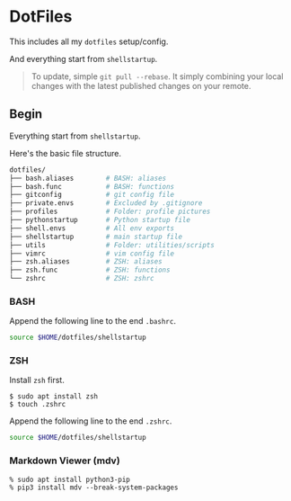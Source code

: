 # DotFiles

This includes all my `dotfiles` setup/config.

And everything start from `shellstartup`.

> To update, simple `git pull --rebase`.
> It simply combining your local changes with the latest published changes on your remote.

## Begin 

Everything start from `shellstartup`.

Here's the basic file structure.

```bash
dotfiles/
├── bash.aliases        # BASH: aliases
├── bash.func           # BASH: functions
├── gitconfig           # git config file
├── private.envs        # Excluded by .gitignore
├── profiles            # Folder: profile pictures
├── pythonstartup       # Python startup file
├── shell.envs          # All env exports
├── shellstartup        # main startup file
├── utils               # Folder: utilities/scripts
├── vimrc               # vim config file
├── zsh.aliases         # ZSH: aliases
├── zsh.func            # ZSH: functions
└── zshrc               # ZSH: zshrc
```

### BASH

Append the following line to the end `.bashrc`.

```bash
source $HOME/dotfiles/shellstartup
```

### ZSH

Install `zsh` first.

```console
$ sudo apt install zsh
$ touch .zshrc
```

Append the following line to the end `.zshrc`.

```bash
source $HOME/dotfiles/shellstartup
```

### Markdown Viewer (mdv)

```console
% sudo apt install python3-pip
% pip3 install mdv --break-system-packages 
```


